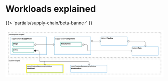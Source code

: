# Workloads explained

{{> 'partials/supply-chain/beta-banner' }} 

![core-concepts-workloads.jpg](./images/core-concepts-workloads.jpg)